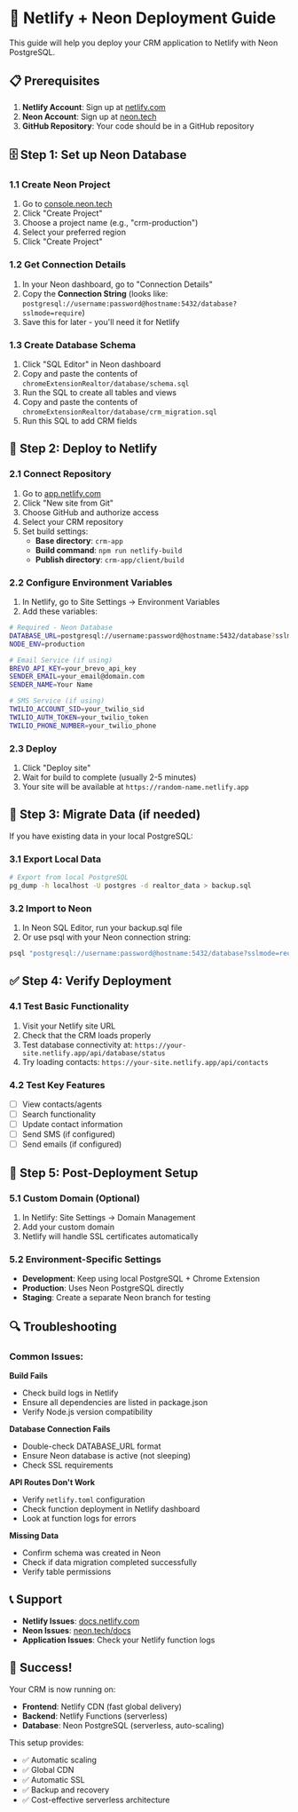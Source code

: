 # 🚀 Netlify + Neon Deployment Guide

This guide will help you deploy your CRM application to Netlify with Neon PostgreSQL.

## 📋 Prerequisites

1. **Netlify Account**: Sign up at [netlify.com](https://netlify.com)
2. **Neon Account**: Sign up at [neon.tech](https://neon.tech)
3. **GitHub Repository**: Your code should be in a GitHub repository

## 🗄️ Step 1: Set up Neon Database

### 1.1 Create Neon Project
1. Go to [console.neon.tech](https://console.neon.tech)
2. Click "Create Project"
3. Choose a project name (e.g., "crm-production")
4. Select your preferred region
5. Click "Create Project"

### 1.2 Get Connection Details
1. In your Neon dashboard, go to "Connection Details"
2. Copy the **Connection String** (looks like: `postgresql://username:password@hostname:5432/database?sslmode=require`)
3. Save this for later - you'll need it for Netlify

### 1.3 Create Database Schema
1. Click "SQL Editor" in Neon dashboard
2. Copy and paste the contents of `chromeExtensionRealtor/database/schema.sql`
3. Run the SQL to create all tables and views
4. Copy and paste the contents of `chromeExtensionRealtor/database/crm_migration.sql`
5. Run this SQL to add CRM fields

## 🚀 Step 2: Deploy to Netlify

### 2.1 Connect Repository
1. Go to [app.netlify.com](https://app.netlify.com)
2. Click "New site from Git"
3. Choose GitHub and authorize access
4. Select your CRM repository
5. Set build settings:
   - **Base directory**: `crm-app`
   - **Build command**: `npm run netlify-build`
   - **Publish directory**: `crm-app/client/build`

### 2.2 Configure Environment Variables
1. In Netlify, go to Site Settings → Environment Variables
2. Add these variables:

```bash
# Required - Neon Database
DATABASE_URL=postgresql://username:password@hostname:5432/database?sslmode=require
NODE_ENV=production

# Email Service (if using)
BREVO_API_KEY=your_brevo_api_key
SENDER_EMAIL=your_email@domain.com
SENDER_NAME=Your Name

# SMS Service (if using)
TWILIO_ACCOUNT_SID=your_twilio_sid
TWILIO_AUTH_TOKEN=your_twilio_token
TWILIO_PHONE_NUMBER=your_twilio_phone
```

### 2.3 Deploy
1. Click "Deploy site"
2. Wait for build to complete (usually 2-5 minutes)
3. Your site will be available at `https://random-name.netlify.app`

## 🔧 Step 3: Migrate Data (if needed)

If you have existing data in your local PostgreSQL:

### 3.1 Export Local Data
```bash
# Export from local PostgreSQL
pg_dump -h localhost -U postgres -d realtor_data > backup.sql
```

### 3.2 Import to Neon
1. In Neon SQL Editor, run your backup.sql file
2. Or use psql with your Neon connection string:
```bash
psql "postgresql://username:password@hostname:5432/database?sslmode=require" < backup.sql
```

## ✅ Step 4: Verify Deployment

### 4.1 Test Basic Functionality
1. Visit your Netlify site URL
2. Check that the CRM loads properly
3. Test database connectivity at: `https://your-site.netlify.app/api/database/status`
4. Try loading contacts: `https://your-site.netlify.app/api/contacts`

### 4.2 Test Key Features
- [ ] View contacts/agents
- [ ] Search functionality
- [ ] Update contact information
- [ ] Send SMS (if configured)
- [ ] Send emails (if configured)

## 🎯 Step 5: Post-Deployment Setup

### 5.1 Custom Domain (Optional)
1. In Netlify: Site Settings → Domain Management
2. Add your custom domain
3. Netlify will handle SSL certificates automatically

### 5.2 Environment-Specific Settings
- **Development**: Keep using local PostgreSQL + Chrome Extension
- **Production**: Uses Neon PostgreSQL directly
- **Staging**: Create a separate Neon branch for testing

## 🔍 Troubleshooting

### Common Issues:

**Build Fails**
- Check build logs in Netlify
- Ensure all dependencies are listed in package.json
- Verify Node.js version compatibility

**Database Connection Fails**
- Double-check DATABASE_URL format
- Ensure Neon database is active (not sleeping)
- Check SSL requirements

**API Routes Don't Work**
- Verify `netlify.toml` configuration
- Check function deployment in Netlify dashboard
- Look at function logs for errors

**Missing Data**
- Confirm schema was created in Neon
- Check if data migration completed successfully
- Verify table permissions

## 📞 Support

- **Netlify Issues**: [docs.netlify.com](https://docs.netlify.com)
- **Neon Issues**: [neon.tech/docs](https://neon.tech/docs)
- **Application Issues**: Check your Netlify function logs

## 🎉 Success!

Your CRM is now running on:
- **Frontend**: Netlify CDN (fast global delivery)
- **Backend**: Netlify Functions (serverless)
- **Database**: Neon PostgreSQL (serverless, auto-scaling)

This setup provides:
- ✅ Automatic scaling
- ✅ Global CDN
- ✅ Automatic SSL
- ✅ Backup and recovery
- ✅ Cost-effective serverless architecture
